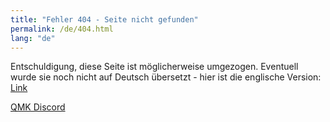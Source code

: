 ```yaml
---
title: "Fehler 404 - Seite nicht gefunden"
permalink: /de/404.html
lang: "de"
---
```


Entschuldigung, diese Seite ist möglicherweise umgezogen. Eventuell wurde sie noch nicht auf Deutsch übersetzt - hier ist die englische Version: <a id="en-url" href="#">Link</a>

<a href="https://discord.gg/mBcszEFSdr">QMK Discord</a>

<script>
var url = window.location.origin + window.location.pathname.replace(/\/[^/]+/, '');
var a = document.getElementById("en-url")
a.innerHTML = url;
a.href = url;
</script>

